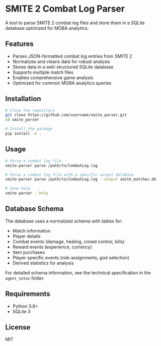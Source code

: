 # SMITE 2 Combat Log Parser

A tool to parse SMITE 2 combat log files and store them in a SQLite database optimized for MOBA analytics.

## Features

- Parses JSON-formatted combat log entries from SMITE 2
- Normalizes and cleans data for robust analysis
- Stores data in a well-structured SQLite database
- Supports multiple match files
- Enables comprehensive game analysis
- Optimized for common MOBA analytics queries

## Installation

```bash
# Clone the repository
git clone https://github.com/username/smite_parser.git
cd smite_parser

# Install the package
pip install -e .
```

## Usage

```bash
# Parse a combat log file
smite-parser parse /path/to/CombatLog.log

# Parse a combat log file with a specific output database
smite-parser parse /path/to/CombatLog.log --output smite_matches.db

# Show help
smite-parser --help
```

## Database Schema

The database uses a normalized schema with tables for:

- Match information
- Player details
- Combat events (damage, healing, crowd control, kills)
- Reward events (experience, currency)
- Item purchases
- Player-specific events (role assignments, god selection)
- Derived statistics for analysis

For detailed schema information, see the technical specification in the `agent_notes` folder.

## Requirements

- Python 3.8+
- SQLite 3

## License

MIT 